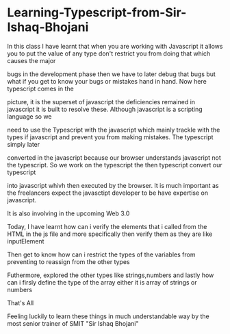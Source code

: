 # Learning-Typescript-from-Sir-Ishaq-Bhojani

In this class I have learnt that when you are working with Javascript it allows you to put the value of any type don't restrict you from doing that which causes the major

bugs in the development phase then we have to later debug that bugs but what if you get to know your bugs or mistakes hand in hand. Now here typescript comes in the

picture, it is the superset of javascript the deficiencies remained in javascript it is built to resolve these. Although javascript is a scripting language so we

need to use the Typescript with the javascript which mainly trackle with the types if javascript and prevent you from making mistakes. The typescript simply later

converted in the javascript because our browser understands javascript not the typescript. So we work on the typescript the then typescript convert our typescript

into javascript whivh then executed by the browser. It is much important as the freelancers expect the javasctipt developer to be have expertise on javascript.

It is also involving in the upcoming Web 3.0

Today, I have learnt how can i verify the elements that i called from the HTML in the js file and more specifically then verify them as they are like inputElement

Then get to know how can i restrict the types of the variables from preventing to reassign from the other types

Futhermore, explored the other types like strings,numbers and lastly how can i firsly define the type of the array either it is array of strings or numbers

That's All

Feeling luckily to learn these things in much understandable way by the most senior trainer of SMIT "Sir Ishaq Bhojani"
